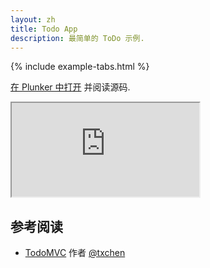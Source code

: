 ```yaml
---
layout: zh
title: Todo App
description: 最简单的 ToDo 示例.
---
```


{% include example-tabs.html %}

[在 Plunker 中打开](http://riotjs.com/examples/plunker/?app=todo-app) 并阅读源码.

<iframe src="http://riotjs.com/examples/todo-app"></iframe>

## 参考阅读

- [TodoMVC](http://todomvc.com/examples/riotjs/) 作者 [@txchen](https://github.com/txchen)
